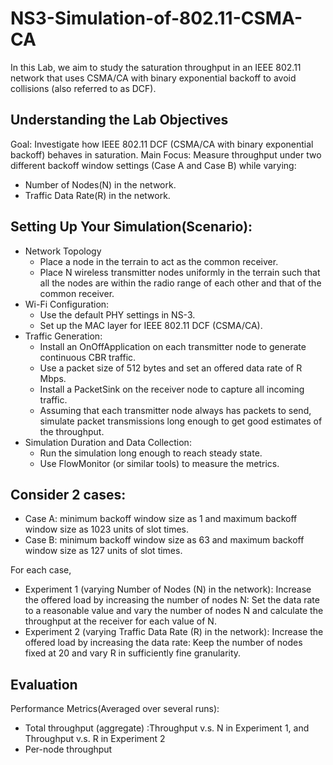 # NS3-Simulation-of-802.11-CSMA-CA
In this Lab, we aim to study the saturation throughput in an IEEE 802.11 network that uses CSMA/CA with binary exponential backoff to avoid collisions (also referred to as DCF).

## Understanding the Lab Objectives
Goal: Investigate how IEEE 802.11 DCF (CSMA/CA with binary exponential backoff) behaves in saturation.
Main Focus: Measure throughput under two different backoff window settings (Case A and Case B) while varying:
- Number of Nodes(N) in the network.
- Traffic Data Rate(R) in the network.

## Setting Up Your Simulation(Scenario):
- Network Topology
  - Place a node in the terrain to act as the common receiver.
  - Place N wireless transmitter nodes uniformly in the terrain such that all the nodes are within the radio range of each other and that of the common receiver.
- Wi-Fi Configuration:
  - Use the default PHY settings in NS-3.
  - Set up the MAC layer for IEEE 802.11 DCF (CSMA/CA).
- Traffic Generation:
  - Install an OnOffApplication on each transmitter node to generate continuous CBR traffic.
  - Use a packet size of 512 bytes and set an offered data rate of R Mbps.
  - Install a PacketSink on the receiver node to capture all incoming traffic.
  - Assuming that each transmitter node always has packets to send, simulate packet transmissions long enough to get good estimates of the throughput.
- Simulation Duration and Data Collection:
  - Run the simulation long enough to reach steady state.
  - Use FlowMonitor (or similar tools) to measure the metrics.
## Consider 2 cases:
- Case A: minimum backoff window size as 1 and maximum backoff window size as 1023 units of slot times.
- Case B: minimum backoff window size as 63 and maximum backoff window size as 127 units of slot times.

For each case,
- Experiment 1 (varying Number of Nodes (N) in the network): Increase the offered load by increasing the number of nodes N: Set the data rate to a reasonable value and vary the number of nodes N and calculate the throughput at the receiver for each value of N. 
- Experiment 2 (varying Traffic Data Rate (R) in the network): Increase the offered load by increasing the data rate: Keep the number of nodes fixed at 20 and vary R in sufficiently fine granularity.

## Evaluation
Performance Metrics(Averaged over several runs):

- Total throughput (aggregate) :Throughput v.s. N in Experiment 1, and Throughput v.s. R in Experiment 2
- Per-node throughput

